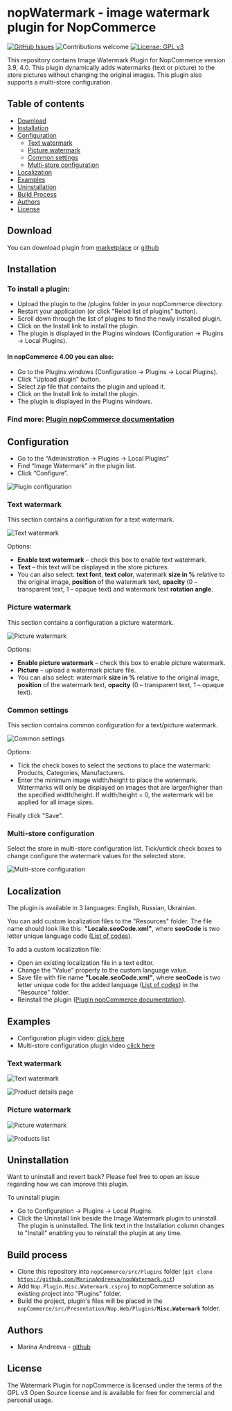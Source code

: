 # nopWatermark - **image watermark plugin for NopCommerce**

[![GitHub Issues](https://img.shields.io/github/issues/MarinaAndreeva/nopWatermark.svg)](https://github.com/MarinaAndreeva/nopWatermark/issues)
![Contributions welcome](https://img.shields.io/badge/contributions-welcome-orange.svg) 
[![License: GPL v3](https://img.shields.io/badge/license-GPL%20v3-blue.svg)](https://www.gnu.org/licenses/gpl-3.0)

This repository contains Image Watermark Plugin for NopCommerce version 3.9, 4.0. This plugin dynamically adds watermarks (text or picture) to the store pictures without changing the original images. This plugin also supports a multi-store configuration.

## Table of contents

 - [Download](#download)
 - [Installation](#installation)
 - [Configuration](#configuration)
    - [Text watermark](#text-watermark)
    - [Picture watermark](#picture-watermark)
    - [Common settings](#common-settings)
    - [Multi-store configuration](#multi-store-configuration)
 - [Localization](#localization)
 - [Examples](#examples)
 - [Uninstallation](#uninstallation)
 - [Build Process](#build-process)
 - [Authors](#authors)
 - [License](#license)

## **Download**

You can download plugin from [marketplace](https://www.nopcommerce.com/p/2960/nopwatermark.aspx) or [github](https://github.com/MarinaAndreeva/nopWatermark/releases)

## **Installation**

### To install a plugin:
 - Upload the plugin to the /plugins folder in your nopCommerce directory.
 - Restart your application (or click "Relod list of plugins" button).
 - Scroll down through the list of plugins to find the newly installed plugin.
 - Click on the Install link to install the plugin.
 - The plugin is displayed in the Plugins windows (Configuration → Plugins → Local Plugins).

#### In nopCommerce 4.00 you can also:
- Go to the Plugins windows (Configuration → Plugins → Local Plugins).
- Click "Upload plugin" button.
- Select *zip* file that contains the plugin and upload it.
- Click on the Install link to install the plugin.
- The plugin is displayed in the Plugins windows.

### Find more: [Plugin nopCommerce documentation](http://docs.nopcommerce.com/display/en/Plugins)

## **Configuration**
 - Go to the “Administration -> Plugins -> Local Plugins”
 - Find “Image Watermark” in the plugin list.
 - Click “Configure”.
 
 ![Plugin configuration](https://user-images.githubusercontent.com/2384845/32978760-62fba478-cc51-11e7-9cc2-04886753a816.gif)
 
### **Text watermark**

This section contains a configuration for a text watermark.

![Text watermark](https://user-images.githubusercontent.com/2384845/32978765-75e8186e-cc51-11e7-8446-0161427ba0be.png)

Options:
 - **Enable text watermark** – check this box to enable text watermark.
 - **Text** – this text will be displayed in the store pictures.
 - You can also select: **text font**, **text color**, watermark **size in %** relative to the original image, **position** of the watermark text, **opacity** (0 – transparent text, 1 – opaque text) and watermark text **rotation angle**.

### **Picture watermark**

This section contains a configuration a picture watermark.

![Picture watermark](https://user-images.githubusercontent.com/2384845/32978767-7626726c-cc51-11e7-991f-13c16cd25127.png)

Options:
- **Enable picture watermark** – check this box to enable picture watermark.
- **Picture** – upload a watermark picture file.
- You can also select: watermark **size in %** relative to the original image, **position** of the watermark text, **opacity** (0 – transparent text, 1 – opaque text).

### **Common settings**

This section contains common configuration for a text/picture watermark.

![Common settings](https://user-images.githubusercontent.com/2384845/32978766-7606c52a-cc51-11e7-85f9-4c50f0915539.png)

Options:
- Tick the check boxes to select the sections to place the watermark: Products, Categories, Manufacturers.
- Enter the minimum image width/height to place the watermark. Watermarks will only be displayed on images that are larger/higher than the specified width/height. If width/height = 0, the watermark will be applied for all image sizes.

Finally click "Save".

### **Multi-store configuration**

Select the store in multi-store configuration list. Tick/untick check boxes to change configure the watermark values for the selected store.

![Multi-store configuration](https://user-images.githubusercontent.com/2384845/32978868-30d69974-cc53-11e7-993d-4030f1e87d6a.gif)

## **Localization**

The plugin is available in 3 languages: English, Russian, Ukrainian. 

You can add custom localization files to the "Resources" folder. The file name should look like this: **"Locale.seoCode.xml"**, where **seoCode** is two letter unique language code ([List of codes](https://geoffkenyon.com/google-iso-country-language-codes-international-seo/)).

To add a custom localization file:
- Open an existing localization file in a text editor.
- Change the "Value" property to the custom language value.
- Save file with file name **"Locale.seoCode.xml"**, where **seoCode** is two letter unique code for the added language ([List of codes](https://geoffkenyon.com/google-iso-country-language-codes-international-seo/)) in the "Resource" folder.
- Reinstall the plugin ([Plugin nopCommerce documentation](http://docs.nopcommerce.com/display/en/Plugins)).

## **Examples**

- Configuration plugin video: [click here](https://drive.google.com/file/d/1EfHKbuA8OXksk5y6gechQeP6LisjbU4q/view)
- Multi-store configuration plugin video [click here](https://drive.google.com/file/d/1Vxw7BukGIkRfUSaHbzN8rnzF9VhsJANd/view)

### Text watermark

![Text watermark](https://user-images.githubusercontent.com/2384845/32978771-83807156-cc51-11e7-8bbd-69a511062bd6.png)

![Product details page](https://user-images.githubusercontent.com/2384845/32978770-83604944-cc51-11e7-936a-a0bdf3eade1a.png)

### Picture watermark

![Picture watermark](https://user-images.githubusercontent.com/2384845/32978769-833dcf4a-cc51-11e7-8052-92df03f495a9.png)

![Products list](https://user-images.githubusercontent.com/2384845/32978772-83a08bd0-cc51-11e7-8cf4-9c01fb584e15.png)



## **Uninstallation**
Want to uninstall and revert back? Please feel free to open an issue regarding how we can improve this plugin.

To uninstall plugin:
- Go to Configuration → Plugins → Local Plugins.
- Click the Uninstall link beside the Image Watermark plugin to uninstall. The plugin is uninstalled. The link text in the Installation column changes to "Install" enabling you to reinstall the plugin at any time.

## **Build process**

- Clone this repository into <code>nopCommerce/src/Plugins</code> folder (<code>git clone https://github.com/MarinaAndreeva/nopWatermark.git</code>)
- Add <code>Nop.Plugin.Misc.Watermark.csproj</code> to nopCommerce solution as existing project into "Plugins" folder.
- Build the project, plugin's files will be placed in the <code>nopCommerce/src/Presentation/Nop.Web/Plugins/**Misc.Watermark**</code> folder.

## **Authors**

- Marina Andreeva - [github](https://github.com/MarinaAndreeva)

## **License**

The Watermark Plugin for nopCommerce is licensed under the terms of the GPL v3 Open Source license and is available for free for commercial and personal usage.
